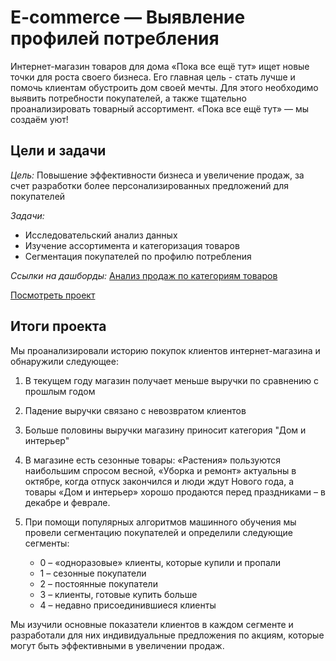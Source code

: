 # E-commerce — Выявление профилей потребления
Интернет-магазин товаров для дома «Пока все ещё тут» ищет новые точки для роста своего бизнеса. Его главная цель - стать лучше и помочь клиентам обустроить дом своей мечты. Для этого необходимо выявить потребности покупателей, а также тщательно проанализировать товарный ассортимент. «Пока все ещё тут» — мы создаём уют!
## Цели и задачи

*Цель:* Повышение эффективности бизнеса и увеличение продаж, за счет разработки более персонализированных предложений для покупателей

*Задачи:*
- Исследовательский анализ данных
- Изучение ассортимента и категоризация товаров
- Сегментация покупателей по профилю потребления

*Ссылки на дашборды:*
[Анализ продаж по категориям товаров](https://public.tableau.com/app/profile/evgeniia.poddubnaia6108/viz/Book2_16676552920620/Dashboard1?publish=yes)

[Посмотреть проект](https://github.com/EvgPodd/Data-analysis-projects/blob/main/e-commerce/e-commerce.ipynb)

## Итоги проекта
Мы проанализировали историю покупок клиентов интернет-магазина и обнаружили следующее:

1. В текущем году магазин получает меньше выручки по сравнению с прошлым годом
2. Падение выручки связано с невозвратом клиентов
3. Больше половины выручки магазину приносит категория "Дом и интерьер"
4. В магазине есть сезонные товары: «Растения» пользуются наибольшим спросом весной, «Уборка и ремонт» актуальны в октябре, когда отпуск закончился и люди ждут Нового года, а товары «Дом и интерьер» хорошо продаются перед праздниками – в декабре и феврале.
5. При помощи популярных алгоритмов машинного обучения мы провели сегментацию покупателей и определили следующие сегменты:

    - 0 – «одноразовые» клиенты, которые купили и пропали
    - 1 – сезонные покупатели
    - 2 – постоянные покупатели
    - 3 – клиенты, готовые купить больше
    - 4 – недавно присоединившиеся клиенты

Мы изучили основные показатели клиентов в каждом сегменте и разработали для них индивидуальные предложения по акциям, которые могут быть эффективными в увеличении продаж.

